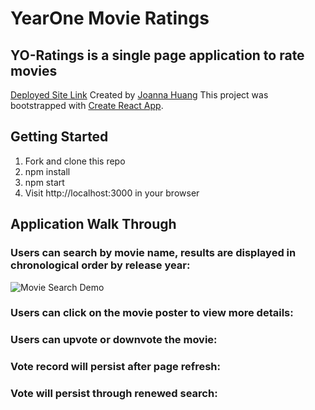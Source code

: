 # YearOne Movie Ratings

## YO-Ratings is a single page application to rate movies

[Deployed Site Link](https://yo-ratings-git-main.joannathuang.vercel.app/)
Created by [Joanna Huang](https://github.com/jthnyc)
This project was bootstrapped with [Create React App](https://github.com/facebook/create-react-app).

## Getting Started

1. Fork and clone this repo
2. npm install
3. npm start
4. Visit http://localhost:3000 in your browser

## Application Walk Through

### Users can search by movie name, results are displayed in chronological order by release year:

![Movie Search Demo](http://g.recordit.co/aTz2ufJG2A.gif)

### Users can click on the movie poster to view more details:

### Users can upvote or downvote the movie:

### Vote record will persist after page refresh:

### Vote will persist through renewed search:
